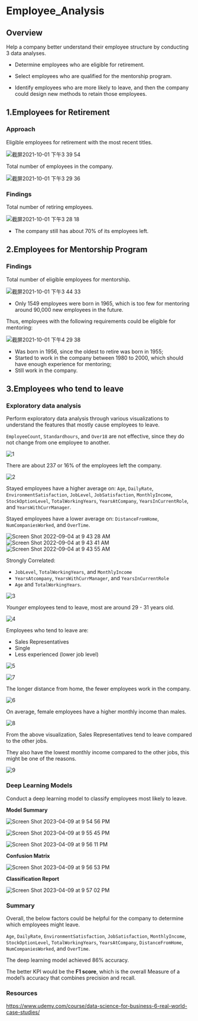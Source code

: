 # Employee_Analysis

## Overview
Help a company better understand their employee structure by conducting 3 data analyses.
- Determine employees who are eligible for retirement.
  
- Select employees who are qualified for the mentorship program.
  
- Identify employees who are more likely to leave, and then the company could design new methods to retain those employees.

## 1.Employees for Retirement

### Approach
Eligible employees for retirement with the most recent titles.

![截屏2021-10-01 下午3 39 54](https://user-images.githubusercontent.com/88747464/135682449-50779d8a-5e88-4fbc-ab11-40ab53d52e37.png)

Total number of employees in the company.

![截屏2021-10-01 下午3 29 36](https://user-images.githubusercontent.com/88747464/135681898-5b895cd1-1c21-477b-b2e0-d726b63043e2.png)

### Findings
Total number of retiring employees.

![截屏2021-10-01 下午3 28 18](https://user-images.githubusercontent.com/88747464/135681886-6fb77dac-3119-4725-ae7b-aaaf87fe20fb.png)

- The company still has about 70% of its employees left.

## 2.Employees for Mentorship Program

### Findings
Total number of eligible employees for mentorship.
  
![截屏2021-10-01 下午3 44 33](https://user-images.githubusercontent.com/88747464/135682859-34763712-9d8d-4f13-9702-5f09c79f3ce9.png)

- Only 1549 employees were born in 1965, which is too few for mentoring around 90,000 new employees in the future.

Thus, employees with the following requirements could be eligible for mentoring:

![截屏2021-10-01 下午4 29 38](https://user-images.githubusercontent.com/88747464/135682632-d32b3bef-0f39-4337-b8df-6c65ee91293d.png)

- Was born in 1956, since the oldest to retire was born in 1955;
- Started to work in the company between 1980 to 2000, which should have enough experience for mentoring;
- Still work in the company.

## 3.Employees who tend to leave

### Exploratory data analysis

Perform exploratory data analysis through various visualizations to understand the features that mostly cause employees to leave.

`EmployeeCount`, `Standardhours`, and `Over18` are not effective, since they do not change from one employee to another.

![1](https://user-images.githubusercontent.com/88747464/188317729-a67dd724-e7a4-4dc0-8ef6-a2018b95e6ff.png)

There are about 237 or 16% of the employees left the company.

![2](https://user-images.githubusercontent.com/88747464/188317742-77feeaa0-deb5-44a0-8b47-5d88bcd25882.png)

Stayed employees have a higher average on:
`Age`, `DailyRate`, `EnvironmentSatisfaction`, `JobLevel`, `JobSatisfaction`, `MonthlyIncome`, `StockOptionLevel`, `TotalWorkingYears`, `YearsAtCompany`, `YearsInCurrentRole`, and `YearsWithCurrManager`.

Stayed employees have a lower average on:
`DistanceFromHome`,	`NumCompaniesWorked`,	and `OverTime`.

![Screen Shot 2022-09-04 at 9 43 28 AM](https://user-images.githubusercontent.com/88747464/188317751-9c7673a8-e0fd-4abc-8f71-7e9465f1a838.png)
![Screen Shot 2022-09-04 at 9 43 41 AM](https://user-images.githubusercontent.com/88747464/188317754-812e04a6-a6c4-4914-b5c8-fe585fd8ab41.png)
![Screen Shot 2022-09-04 at 9 43 55 AM](https://user-images.githubusercontent.com/88747464/188317758-33957616-50e3-4d80-aa0b-4e0882f67bd4.png)

Strongly Correlated:
- `JobLevel`, `TotalWorkingYears`, and `MonthlyIncome`
- `YearsAtcompany`, `YearsWithCurrManager`, and `YearsInCurrentRole`
- `Age` and `TotalWorkingYears`.

![3](https://user-images.githubusercontent.com/88747464/188317762-1eb4204c-30db-44c3-a17a-9a82ff19c6fb.png)

*Younger* employees tend to leave, most are around 29 - 31 years old.

![4](https://user-images.githubusercontent.com/88747464/188317768-0aff6711-aa2f-4b32-8ccc-eb26bb216e45.png)

Employees who tend to leave are:
- Sales Representatives
- Single
- Less experienced (lower job level)

![5](https://user-images.githubusercontent.com/88747464/188317776-9ddc93c5-04f9-4b9a-88ea-402bb68843a8.png)

![7](https://user-images.githubusercontent.com/88747464/188317783-a302bdee-0fac-495c-8577-cdd14f797b68.png)

The longer distance from home, the fewer employees work in the company.

![6](https://user-images.githubusercontent.com/88747464/188317780-06473642-f5a9-41da-954e-f9b6cb80ef88.png)

On average, female employees have a higher monthly income than males.

![8](https://user-images.githubusercontent.com/88747464/188317792-cc8beb9a-5222-4508-99c8-21011658f239.png)

From the above visualization, Sales Representatives tend to leave compared to the other jobs. 

They also have the lowest monthly income compared to the other jobs, this might be one of the reasons.

![9](https://user-images.githubusercontent.com/88747464/188317806-d1aa44e3-d532-4908-a5de-e5e71cd12592.png)

### Deep Learning Models

Conduct a deep learning model to classify employees most likely to leave.

**Model Summary**

![Screen Shot 2023-04-09 at 9 54 56 PM](https://user-images.githubusercontent.com/88747464/230810170-92138355-8408-4adc-9d09-f06068d26573.png)

![Screen Shot 2023-04-09 at 9 55 45 PM](https://user-images.githubusercontent.com/88747464/230810250-3115b270-c2c6-418a-a182-c406201c455c.png)

![Screen Shot 2023-04-09 at 9 56 11 PM](https://user-images.githubusercontent.com/88747464/230810264-0e50a3ca-5200-4c36-9621-fd77eb29b00e.png)

**Confusion Matrix**

![Screen Shot 2023-04-09 at 9 56 53 PM](https://user-images.githubusercontent.com/88747464/230810347-d0a9e695-4221-4fa7-bd6c-a5d65c821718.png)

**Classification Report**

![Screen Shot 2023-04-09 at 9 57 02 PM](https://user-images.githubusercontent.com/88747464/230810357-c7026890-fa06-4fb4-b439-ac9b1555df08.png)

### Summary

Overall, the below factors could be helpful for the company to determine which employees might leave.

`Age`, `DailyRate`, `EnvironmentSatisfaction`, `JobSatisfaction`, `MonthlyIncome`, `StockOptionLevel`, `TotalWorkingYears`, `YearsAtCompany`, `DistanceFromHome`,	`NumCompaniesWorked`,	and `OverTime`.

The deep learning model achieved 86% accuracy. 

The better KPI would be the **F1 score**, which is the overall Measure of a model’s accuracy that combines precision and recall.

### Resources

https://www.udemy.com/course/data-science-for-business-6-real-world-case-studies/

